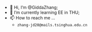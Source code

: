 - 👋 Hi, I’m @GiddaZhang;
- 🌱 I’m currently learning EE in THU;
- 📫 How to reach me ...
  - `zhang-jd20@mails.tsinghua.edu.cn` 

<!---
GiddaZhang/GiddaZhang is a ✨ special ✨ repository because its `README.md` (this file) appears on your GitHub profile.
You can click the Preview link to take a look at your changes.
--->
